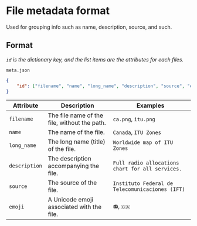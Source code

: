 # File metadata format

Used for grouping info such as name, description, source, and such.


## Format

*`id` is the dictionary key, and the list items are the attributes for each files.*

`meta.json`
```json
{
    "id": ["filename", "name", "long_name", "description", "source", "emoji"]
}
```

| Attribute     | Description                                     | Examples                                         |
| ------------- | ----------------------------------------------- | ------------------------------------------------ |
| `filename`    | The file name of the file, without the path.    | `ca.png`, `itu.png`                              |
| `name`        | The name of the file.                           | `Canada`, `ITU Zones`                            |
| `long_name`   | The long name (title) of the file.              | `Worldwide map of ITU Zones`                     |
| `description` | The description accompanying the file.          | `Full radio allocations chart for all services.` |
| `source`      | The source of the file.                         | `Instituto Federal de Telecomunicaciones (IFT)`  |
| `emoji`       | A Unicode emoji associated with the file.       | `📻`, `🇨🇦`                                       |
